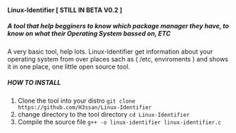 #### Linux-Identifier [ STILL IN BETA V0.2 ]

##### A tool that help begginers to know which package manager they have, to know on what their Operating System bassed on, ETC
A very basic tool, help lots. Linux-Identifier get information about your operating system from over places sach as ( /etc, enviroments ) and shows it in one place, one little open source tool.


##### HOW TO INSTALL
1) Clone the tool into your distro `git clone https://github.com/H3ssan/Linux-Identifier`
2) change directory to the tool directory `cd Linux-Identifier`
3) Compile the source file `g++ -o linux-identifier linux-identifier.c`
